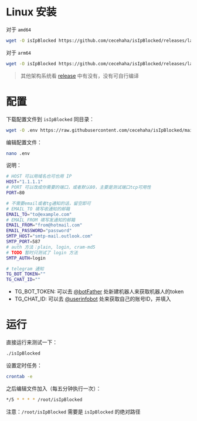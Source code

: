 # Linux 安装
对于 `amd64`
```bash
wget -O isIpBlocked https://github.com/cecehaha/isIpBlocked/releases/latest/download/isIpBlocked_linux_amd64 && chmod +x isIpBlocked
```

对于 `arm64`
```bash
wget -O isIpBlocked https://github.com/cecehaha/isIpBlocked/releases/latest/download/isIpBlocked_linux_arm64 && chmod +x isIpBlocked
```

> 其他架构系统看 [release](https://github.com/cecehaha/isIpBlocked/releases/latest) 中有没有，没有可自行编译

# 配置
下载配置文件到 `isIpBlocked` 同目录：
```bash
wget -O .env https://raw.githubusercontent.com/cecehaha/isIpBlocked/main/.env.example
```

编辑配置文件：
```bash
nano .env
```

说明：
```bash
# HOST 可以用域名也可也用 IP
HOST="1.1.1.1"
# PORT 可以改成你需要的端口，或者默认80，主要是测试端口tcp可用性
PORT=80

# 不需要email或者tg通知的话，留空即可
# EMAIL_TO 填写收通知的邮箱
EMAIL_TO="to@example.com"
# EMAIL_FROM 填写发通知的邮箱
EMAIL_FROM="from@hotmail.com"
EMAIL_PASSWORD="password"
SMTP_HOST="smtp-mail.outlook.com"
SMTP_PORT=587
# auth 方法：plain, login, cram-md5
# TODO 暂时只测试了 login 方法
SMTP_AUTH=login

# telegram 通知
TG_BOT_TOKEN=""
TG_CHAT_ID=""
```

- TG_BOT_TOKEN: 可以去 [@botFather](https://t.me/botFather) 处新建机器人来获取机器人的token
- TG_CHAT_ID: 可以去 [@userinfobot](https://t.me/userinfobot) 处来获取自己的账号ID，并填入

# 运行
直接运行来测试一下：
```bash
./isIpBlocked
```

设置定时任务：
```bash
crontab -e
```

之后编辑文件加入（每五分钟执行一次）：
```bash
*/5 * * * * /root/isIpBlocked
```

注意：`/root/isIpBlocked` 需要是 `isIpBlocked` 的绝对路径
